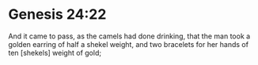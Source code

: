 # Genesis 24:22

And it came to pass, as the camels had done drinking, that the man took a golden earring of half a shekel weight, and two bracelets for her hands of ten [shekels] weight of gold;